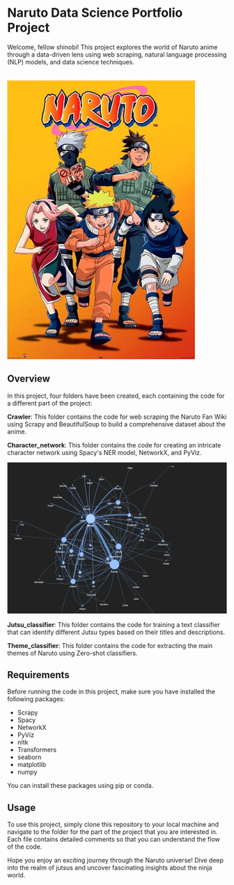 # Naruto Data Science Portfolio Project
Welcome, fellow shinobi! This project explores the world of Naruto anime through a data-driven lens using web scraping, natural language processing (NLP) models, and data science techniques.
<br />
<br />
<br />
![naruto_image](images/Naruto_banner.png)

## Overview
In this project, four folders have been created, each containing the code for a different part of the project:
      
**Crawler**:  This folder contains the code for web scraping the Naruto Fan Wiki using Scrapy and BeautifulSoup to build a comprehensive dataset about the anime.

**Character_network**: This folder contains the code for creating an intricate character network using Spacy's NER model, NetworkX, and PyViz.

![network_image](images/char_network.png)




**Jutsu_classifier**: This folder contains the code for training a text classifier that can identify different Jutsu types based on their titles and descriptions.

**Theme_classifier**: This folder contains the code for extracting the main themes of Naruto using Zero-shot classifiers.

## Requirements
Before running the code in this project, make sure you have installed the following packages:

* Scrapy
* Spacy
* NetworkX
* PyViz
* nltk
* Transformers      
* seaborn
* matplotlib
* numpy


You can install these packages using pip or conda.

## Usage
To use this project, simply clone this repository to your local machine and navigate to the folder for the part of the project that you are interested in. Each file contains detailed comments so that you can understand the flow of the code.


Hope you enjoy an exciting journey through the Naruto universe! Dive deep into the realm of jutsus and uncover fascinating insights about the ninja world. 


